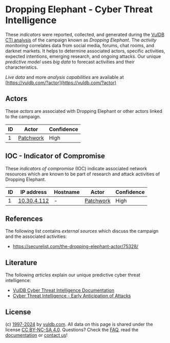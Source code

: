 # Dropping Elephant - Cyber Threat Intelligence

These _indicators_ were reported, collected, and generated during the [VulDB CTI analysis](https://vuldb.com/?kb.cti) of the campaign known as _Dropping Elephant_. The _activity monitoring_ correlates data from social media, forums, chat rooms, and darknet markets. It helps to determine associated actors, specific activities, expected intentions, emerging research, and ongoing attacks. Our unique _predictive model_ uses _big data_ to forecast activities and their characteristics.

_Live data_ and more _analysis capabilities_ are available at [https://vuldb.com/?actor](https://vuldb.com/?actor)

## Actors

These _actors_ are associated with Dropping Elephant or other actors linked to the campaign.

ID | Actor | Confidence
-- | ----- | ----------
1 | [Patchwork](https://vuldb.com/?actor.patchwork) | High

## IOC - Indicator of Compromise

These _indicators of compromise_ (IOC) indicate associated network resources which are known to be part of research and attack activities of Dropping Elephant.

ID | IP address | Hostname | Actor | Confidence
-- | ---------- | -------- | ----- | ----------
1 | [10.30.4.112](https://vuldb.com/?ip.10.30.4.112) | - | [Patchwork](https://vuldb.com/?actor.patchwork) | High

## References

The following list contains _external sources_ which discuss the campaign and the associated activities:

* https://securelist.com/the-dropping-elephant-actor/75328/

## Literature

The following _articles_ explain our unique predictive cyber threat intelligence:

* [VulDB Cyber Threat Intelligence Documentation](https://vuldb.com/?kb.cti)
* [Cyber Threat Intelligence - Early Anticipation of Attacks](https://www.scip.ch/en/?labs.20201022)

## License

(c) [1997-2024](https://vuldb.com/?kb.changelog) by [vuldb.com](https://vuldb.com/?kb.about). All data on this page is shared under the license [CC BY-NC-SA 4.0](https://creativecommons.org/licenses/by-nc-sa/4.0/). Questions? Check the [FAQ](https://vuldb.com/?kb.faq), read the [documentation](https://vuldb.com/?kb) or [contact us](https://vuldb.com/?contact)!
